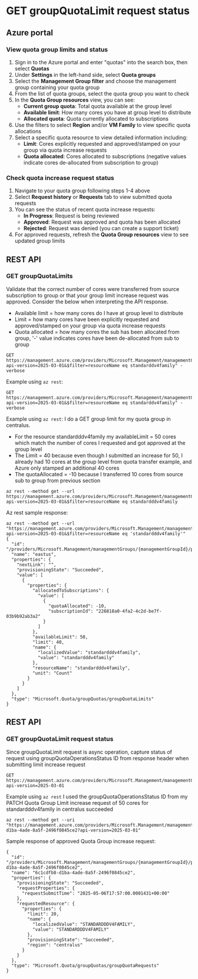 # GET groupQuotaLimit request status

## Azure portal

### View quota group limits and status

1. Sign in to the Azure portal and enter "quotas" into the search box, then select **Quotas**
2. Under **Settings** in the left-hand side, select **Quota groups**
3. Select the **Management Group filter** and choose the management group containing your quota group
4. From the list of quota groups, select the quota group you want to check
5. In the **Quota Group resources** view, you can see:
   - **Current group quota**: Total quota available at the group level
   - **Available limit**: How many cores you have at group level to distribute
   - **Allocated quota**: Quota currently allocated to subscriptions
6. Use the filters to select **Region** and/or **VM Family** to view specific quota allocations
7. Select a specific quota resource to view detailed information including:
   - **Limit**: Cores explicitly requested and approved/stamped on your group via quota increase requests
   - **Quota allocated**: Cores allocated to subscriptions (negative values indicate cores de-allocated from subscription to group)

### Check quota increase request status

1. Navigate to your quota group following steps 1-4 above
2. Select **Request history** or **Requests** tab to view submitted quota requests
3. You can see the status of recent quota increase requests:
   - **In Progress**: Request is being reviewed
   - **Approved**: Request was approved and quota has been allocated
   - **Rejected**: Request was denied (you can create a support ticket)
4. For approved requests, refresh the **Quota Group resources** view to see updated group limits

## REST API

### GET groupQuotaLimits

Validate that the correct number of cores were transferred from source subscription to group or that your group limit increase request was approved. Consider the below when interpreting the API response.

- Available limit = how many cores do I have at group level to distribute
- Limit = how many cores have been explicitly requested and approved/stamped on your group via quota increase requests
- Quota allocated = how many cores the sub has been allocated from group, '-' value indicates cores have been de-allocated from sub to group

```
GET https://management.azure.com/providers/Microsoft.Management/managementGroups/{managementGroupId}/providers/Microsoft.Quota/groupQuotas/{groupquota}/resourceProviders/Microsoft.Compute/groupQuotaLimits/{location}?api-version=2025-03-01&$filter=resourceName eq standarddv4family" -verbose
```

Example using `az rest`:

```
GET https://management.azure.com/providers/Microsoft.Management/managementGroups/{managementGroupId}/providers/Microsoft.Quota/groupQuotas/{groupquota}/resourceProviders/Microsoft.Compute/groupQuotaLimits/{location}?api-version=2025-03-01&$filter=resourceName eq standarddv4family" -verbose
```

Example using `az rest`: I do a GET group limit for my quota group in centralus.

- For the resource standardddv4family my availableLimit = 50 cores which match the number of cores I requested and got approved at the group level
- The Limit = 40 because even though I submitted an increase for 50, I already had 10 cores at the group level from quota transfer example, and Azure only stamped an additional 40 cores
- The quotaAllocated = -10 because I transferred 10 cores from source sub to group from previous section

```
az rest --method get --url https://management.azure.com/providers/Microsoft.Management/managementGroups/{managementGroupId}/providers/Microsoft.Quota/groupQuotas/{groupquota}/resourceProviders/Microsoft.Compute/groupQuotaLimits/centralus?api-version=2025-03-01&$filter=resourceName eq standardddv4family
```

Az rest sample response:

```
az rest --method get --url "https://management.azure.com/providers/Microsoft.Management/managementGroups/{managementGroupId}/providers/Microsoft.Quota/groupQuotas/{groupquota}/resourceProviders/Microsoft.Compute/groupQuotaLimits/centralus?api-version=2025-03-01&$filter=resourceName eq 'standardddv4family'"
{
  "id": "/providers/Microsoft.Management/managementGroups/{managementGroupId}/providers/Microsoft.Quota/groupQuotas/{groupquota}/resourceProviders/Microsoft.Compute/groupQuotaLimits/eastus",
  "name": "eastus",
  "properties": {
    "nextLink": "",
    "provisioningState": "Succeeded",
    "value": [
      {
        "properties": {
          "allocatedToSubscriptions": {
            "value": [
              {
                "quotaAllocated": -10,
                "subscriptionId": "226818a0-4fa2-4c2d-be7f-03b9b92ab3a2"
              }
            ]
          },
          "availableLimit": 50,
          "limit": 40,
          "name": {
            "localizedValue": "standardddv4family",
            "value": "standardddv4family"
          },
          "resourceName": "standardddv4family",
          "unit": "Count"
        }
      }
    ]
  },
  "type": "Microsoft.Quota/groupQuotas/groupQuotaLimits"
}
```

## REST API

### GET groupQuotaLimit request status

Since groupQuotaLimit request is async operation, capture status of request using groupQuotaOperationsStatus ID from response header when submitting limit increase request

```
GET https://management.azure.com/providers/Microsoft.Management/managementGroups/{managementGroupId}/providers/Microsoft.Quota/groupQuotas/{groupquota}/groupQuotaRequests/{requestId}?api-version=2025-03-01
```

Example using `az rest` I used the groupQuotaOperationsStatus ID from my PATCH Quota Group Limit increase request of 50 cores for standardddv4family in centralus succeeded

```
az rest --method get --uri "https://management.azure.com/providers/Microsoft.Management/managementGroups/{managementGroupId}/providers/Microsoft.Quota/groupQuotas/{groupquota}/groupQuotaRequests/6c1cdfb8-d1ba-4ade-8a5f-2496f0845ce2?api-version=2025-03-01"
```

Sample response of approved Quota Group increase request:

```
{
  "id": "/providers/Microsoft.Management/managementGroups/{managementGroupId}/providers/Microsoft.Quota/groupQuotas/{groupquota}/groupQuotaRequests/6c1cdfb8-d1ba-4ade-8a5f-2496f0845ce2",
  "name": "6c1cdfb8-d1ba-4ade-8a5f-2496f0845ce2",
  "properties": {
    "provisioningState": "Succeeded",
    "requestProperties": {
      "requestSubmitTime": "2025-05-06T17:57:00.0001431+00:00"
    },
    "requestedResource": {
      "properties": {
        "limit": 20,
        "name": {
          "localizedValue": "STANDARDDDV4FAMILY",
          "value": "STANDARDDDV4FAMILY"
        },
        "provisioningState": "Succeeded",
        "region": "centralus"
      }
    }
  },
  "type": "Microsoft.Quota/groupQuotas/groupQuotaRequests"
}
```
